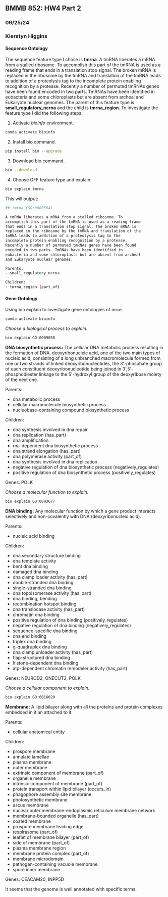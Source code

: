 ## BMMB 852: HW4 Part 2
###  09/25/24
### Kierstyn Higgins

#### Sequence Ontology
The sequence feature type I chose is **tmrna**. A tmRNA liberates a mRNA from a stalled ribosome. To
accomplish this part of the tmRNA is used as a reading frame
that ends in a translation stop signal. The broken mRNA is
replaced in the ribosome by the tmRNA and translation of the
tmRNA leads to addition of a proteolysis tag to the
incomplete protein enabling recognition by a protease.
Recently a number of permuted tmRNAs genes have been found
encoded in two parts. TmRNAs have been identified in
eubacteria and some chloroplasts but are absent from archeal
and Eukaryote nuclear genomes. The parent of this feature type is **small_regulatory_ncrna** and the child is **tmrna_region**. To investigate the feature type I did the following steps.

1. Activate *bioinfo* environment.
```bash
conda activate bioinfo
```
2. Install bio command.
```bash
pip install bio --upgrade
```
3. Download bio command.
```bash
bio --download
```
4. Choose GFF feature type and explain.
```bash
bio explain tmrna
```
This will output:
```bash
## tmrna (SO:0000584)

A tmRNA liberates a mRNA from a stalled ribosome. To
accomplish this part of the tmRNA is used as a reading frame
that ends in a translation stop signal. The broken mRNA is
replaced in the ribosome by the tmRNA and translation of the
tmRNA leads to addition of a proteolysis tag to the
incomplete protein enabling recognition by a protease.
Recently a number of permuted tmRNAs genes have been found
encoded in two parts. TmRNAs have been identified in
eubacteria and some chloroplasts but are absent from archeal
and Eukaryote nuclear genomes.

Parents:
- small_regulatory_ncrna 

Children:
- tmrna_region (part_of)
```

#### Gene Ontology
Using bio explain to investigate gene ontologies of mice.

```bash
conda activate bioinfo
```
*Choose a biological process to explain.*
```bash
bio explain GO:0009058
```
**DNA biosynthetic process:** The cellular DNA metabolic process resulting in the
formation of DNA, deoxyribonucleic acid, one of the two main
types of nucleic acid, consisting of a long unbranched
macromolecule formed from one or two strands of linked
deoxyribonucleotides, the 3'-phosphate group of each
constituent deoxyribonucleotide being joined in
3',5'-phosphodiester linkage to the 5'-hydroxyl group of the
deoxyribose moiety of the next one.

Parents:
- dna metabolic process 
- cellular macromolecule biosynthetic process 
- nucleobase-containing compound biosynthetic process 

Children:
- dna synthesis involved in dna repair 
- dna replication (has_part)
- dna amplification 
- rna-dependent dna biosynthetic process 
- dna strand elongation (has_part)
- dna polymerase activity (part_of)
- dna synthesis involved in dna replication 
- negative regulation of dna biosynthetic process (negatively_regulates)
- positive regulation of dna biosynthetic process (positively_regulates)
 
Genes: POLK

*Choose a molecular function to explain.*
```bash
bio explain GO:0003677
```
**DNA binding:** Any molecular function by which a gene product interacts
selectively and non-covalently with DNA (deoxyribonucleic
acid).

Parents:
- nucleic acid binding 

Children:
- dna secondary structure binding 
- dna template activity 
- bent dna binding 
- damaged dna binding 
- dna clamp loader activity (has_part)
- double-stranded dna binding 
- single-stranded dna binding 
- dna topoisomerase activity (has_part)
- dna binding, bending 
- recombination hotspot binding 
- dna translocase activity (has_part)
- chromatin dna binding 
- positive regulation of dna binding (positively_regulates)
- negative regulation of dna binding (negatively_regulates)
- sequence-specific dna binding 
- dna end binding 
- triplex dna binding 
- g-quadruplex dna binding 
- dna clamp unloader activity (has_part)
- flap-structured dna binding 
- histone-dependent dna binding 
- atp-dependent chromatin remodeler activity (has_part)

Genes: NEUROD2, ONECUT2, POLK

*Choose a cellular component to explain.*

```bash
bio explain GO:0016020
```

**Membrane:** A lipid bilayer along with all the proteins and protein
complexes embedded in it an attached to it.

Parents:
- cellular anatomical entity 

Children:
- prospore membrane 
- annulate lamellae 
- plasma membrane 
- outer membrane 
- extrinsic component of membrane (part_of)
- organelle membrane 
- intrinsic component of membrane (part_of)
- protein transport within lipid bilayer (occurs_in)
- phagophore assembly site membrane 
- photosynthetic membrane 
- ascus membrane 
- nuclear outer membrane-endoplasmic reticulum membrane network 
- membrane-bounded organelle (has_part)
- coated membrane 
- prospore membrane leading edge 
- respirasome (part_of)
- leaflet of membrane bilayer (part_of)
- side of membrane (part_of)
- plasma membrane region 
- membrane protein complex (part_of)
- membrane microdomain 
- pathogen-containing vacuole membrane 
- spore inner membrane

Genes: CEACAM20, INPP5D

It seems that the genome is well annotated with specific terms.
